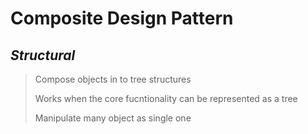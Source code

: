 # Composite Design Pattern 
## *Structural*

> Compose objects in to tree structures
> 
> Works when the core fucntionality can be represented as a tree
> 
> Manipulate many object as single one